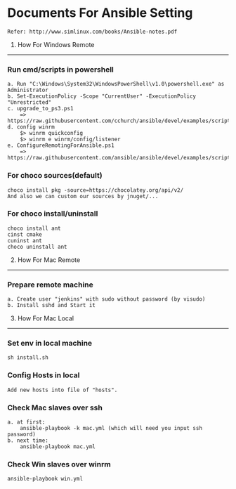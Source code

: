 Documents For Ansible Setting
=============================

    Refer: http://www.simlinux.com/books/Ansible-notes.pdf


1. How For Windows Remote
-------------------------

### Run cmd/scripts in powershell
    a. Run "C:\Windows\System32\WindowsPowerShell\v1.0\powershell.exe" as Administrator
    b. Set-ExecutionPolicy -Scope "CurrentUser" -ExecutionPolicy "Unrestricted"
    c. upgrade_to_ps3.ps1
        => https://raw.githubusercontent.com/cchurch/ansible/devel/examples/scripts/upgrade_to_ps3.ps1
    d. config winrm
        $> winrm quickconfig
        $> winrm e winrm/config/listener
    e. ConfigureRemotingForAnsible.ps1
        => https://raw.githubusercontent.com/ansible/ansible/devel/examples/scripts/ConfigureRemotingForAnsible.ps1

### For choco sources(default)
    choco install pkg -source=https://chocolatey.org/api/v2/
    And also we can custom our sources by jnuget/...

### For choco install/uninstall
    choco install ant
    cinst cmake
    cuninst ant
    choco uninstall ant



2. How For Mac Remote
---------------------

### Prepare remote machine
    a. Create user "jenkins" with sudo without password (by visudo)
    b. Install sshd and Start it 



3. How For Mac Local
--------------------

### Set env in local machine
    sh install.sh

### Config Hosts in local
    Add new hosts into file of "hosts".

### Check Mac slaves over ssh
    a. at first: 
        ansible-playbook -k mac.yml (which will need you input ssh password)
    b. next time:
        ansible-playbook mac.yml

### Check Win slaves over winrm
    ansible-playbook win.yml


